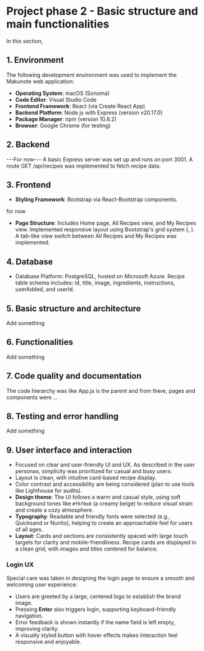 # Project phase 2 - Basic structure and main functionalities
In this section, 

## 1. Environment

The following development environment was used to implement the Makunote web application:

- **Operating System**: macOS (Sonoma)
- **Code Editor**: Visual Studio Code
- **Frontend Framework**: React (via Create React App)
- **Backend Platform**: Node.js with Express (version v20.17.0)
- **Package Manager**: npm (version 10.8.2)
- **Browser**: Google Chrome (for testing)

## 2. Backend
---For now---
A basic Express server was set up and runs on port 3001.
A route GET /api/recipes was implemented to fetch recipe data.

## 3. Frontend

- **Styling Framework**: Bootstrap via React-Bootstrap components.

for now
- **Page Structure**: Includes Home page, All Recipes view, and My Recipes view.
Implemented responsive layout using Bootstrap's grid system (<Row>, <Col>).
A tab-like view switch between All Recipes and My Recipes was implemented.

## 4. Database

- Database Platform: PostgreSQL, hosted on Microsoft Azure.
Recipe table schema includes: id, title, image, ingredients, instructions, userAdded, and userId.




## 5. Basic structure and architecture

Add something

## 6. Functionalities

Add something

## 7. Code quality and documentation

The code hierarchy was like App.js is the parent and from there, pages and components were ...

## 8. Testing and error handling

Add something

## 9. User interface and interaction

- Focused on clear and user-friendly UI and UX. As described in the user personas, simplicity was prioritized for casual and busy users.
- Layout is clean, with intuitive card-based recipe display.
- Color contrast and accessibility are being considered (plan to use tools like Lighthouse for audits).
- **Design theme**: The UI follows a warm and casual style, using soft background tones like `#f6f0e8` (a creamy beige) to reduce visual strain and create a cozy atmosphere.
- **Typography**: Readable and friendly fonts were selected (e.g., Quicksand or Nunito), helping to create an approachable feel for users of all ages.
- **Layout**: Cards and sections are consistently spaced with large touch targets for clarity and mobile-friendliness. Recipe cards are displayed in a clean grid, with images and titles centered for balance.

### Login UX

Special care was taken in designing the login page to ensure a smooth and welcoming user experience:
- Users are greeted by a large, centered logo to establish the brand image.
- Pressing **Enter** also triggers login, supporting keyboard-friendly navigation.
- Error feedback is shown instantly if the name field is left empty, improving clarity.
- A visually styled button with hover effects makes interaction feel responsive and enjoyable.
